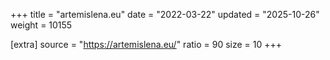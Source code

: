 +++
title = "artemislena.eu"
date = "2022-03-22"
updated = "2025-10-26"
weight = 10155

[extra]
source = "https://artemislena.eu/"
ratio = 90
size = 10
+++
